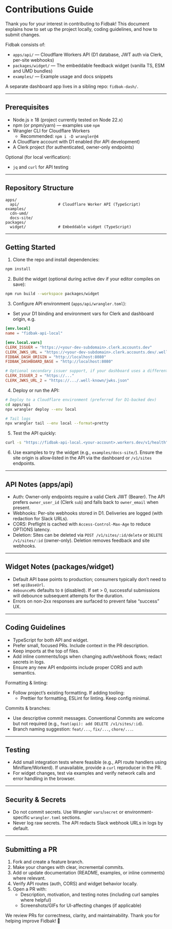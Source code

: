 # Contributions Guide

Thank you for your interest in contributing to Fidbak! This document explains how to set up the project locally, coding guidelines, and how to submit changes.

Fidbak consists of:
- `apps/api/` — Cloudflare Workers API (D1 database, JWT auth via Clerk, per-site webhooks)
- `packages/widget/` — The embeddable feedback widget (vanilla TS, ESM and UMD bundles)
- `examples/` — Example usage and docs snippets

A separate dashboard app lives in a sibling repo: `fidbak-dash/`.

---

## Prerequisites
- Node.js ≥ 18 (project currently tested on Node 22.x)
- npm (or pnpm/yarn) — examples use `npm`
- Wrangler CLI for Cloudflare Workers
  - Recommended: `npm i -D wrangler@4`
- A Cloudflare account with D1 enabled (for API development)
- A Clerk project (for authenticated, owner-only endpoints)

Optional (for local verification):
- `jq` and `curl` for API testing

---

## Repository Structure
```
apps/
  api/                 # Cloudflare Worker API (TypeScript)
examples/
  cdn-umd/
  docs-site/
packages/
  widget/              # Embeddable widget (TypeScript)
```

---

## Getting Started

1) Clone the repo and install dependencies:
```bash
npm install
```

2) Build the widget (optional during active dev if your editor compiles on save):
```bash
npm run build --workspace packages/widget
```

3) Configure API environment (`apps/api/wrangler.toml`):
- Set your D1 binding and environment vars for Clerk and dashboard origin, e.g.
```toml
[env.local]
name = "fidbak-api-local"

[env.local.vars]
CLERK_ISSUER = "https://<your-dev-subdomain>.clerk.accounts.dev"
CLERK_JWKS_URL = "https://<your-dev-subdomain>.clerk.accounts.dev/.well-known/jwks.json"
FIDBAK_DASH_ORIGIN = "http://localhost:8080"
FIDBAK_DASHBOARD_BASE = "http://localhost:8080"

# Optional secondary issuer support, if your dashboard uses a different issuer
CLERK_ISSUER_2 = "https://..."
CLERK_JWKS_URL_2 = "https://.../.well-known/jwks.json"
```

4) Deploy or run the API:
```bash
# Deploy to a Cloudflare environment (preferred for D1-backed dev)
cd apps/api
npx wrangler deploy --env local

# Tail logs
npx wrangler tail --env local --format=pretty
```

5) Test the API quickly:
```bash
curl -s "https://fidbak-api-local.<your-account>.workers.dev/v1/health"
```

6) Use examples to try the widget (e.g., `examples/docs-site/`). Ensure the site origin is allow‑listed in the API via the dashboard or `/v1/sites` endpoints.

---

## API Notes (apps/api)
- Auth: Owner-only endpoints require a valid Clerk JWT (Bearer). The API prefers `owner_user_id` (Clerk `sub`) and falls back to `owner_email` when present.
- Webhooks: Per-site webhooks stored in D1. Deliveries are logged (with redaction for Slack URLs).
- CORS: Preflight is cached with `Access-Control-Max-Age` to reduce OPTIONS latency.
- Deletion: Sites can be deleted via `POST /v1/sites/:id/delete` or `DELETE /v1/sites/:id` (owner-only). Deletion removes feedback and site webhooks.

---

## Widget Notes (packages/widget)
- Default API base points to production; consumers typically don’t need to set `apiBaseUrl`.
- `debounceMs` defaults to `0` (disabled). If set > 0, successful submissions will debounce subsequent attempts for the duration.
- Errors on non-2xx responses are surfaced to prevent false “success” UX.

---

## Coding Guidelines
- TypeScript for both API and widget.
- Prefer small, focused PRs. Include context in the PR description.
- Keep imports at the top of files.
- Add inline comments/logs when changing auth/webhook flows; redact secrets in logs.
- Ensure any new API endpoints include proper CORS and auth semantics.

Formatting & linting:
- Follow project’s existing formatting. If adding tooling:
  - Prettier for formatting, ESLint for linting. Keep config minimal.

Commits & branches:
- Use descriptive commit messages. Conventional Commits are welcome but not required (e.g., `feat(api): add DELETE /v1/sites/:id`).
- Branch naming suggestion: `feat/...`, `fix/...`, `chore/...`.

---

## Testing
- Add small integration tests where feasible (e.g., API route handlers using Miniflare/Workerd). If unavailable, provide a `curl` reproducer in the PR.
- For widget changes, test via examples and verify network calls and error handling in the browser.

---

## Security & Secrets
- Do not commit secrets. Use Wrangler `vars`/`secret` or environment-specific `wrangler.toml` sections.
- Never log raw secrets. The API redacts Slack webhook URLs in logs by default.

---

## Submitting a PR
1) Fork and create a feature branch.
2) Make your changes with clear, incremental commits.
3) Add or update documentation (README, examples, or inline comments) where relevant.
4) Verify API routes (auth, CORS) and widget behavior locally.
5) Open a PR with:
   - Description, motivation, and testing notes (including curl samples where helpful)
   - Screenshots/GIFs for UI-affecting changes (if applicable)

We review PRs for correctness, clarity, and maintainability. Thank you for helping improve Fidbak! 🚀
